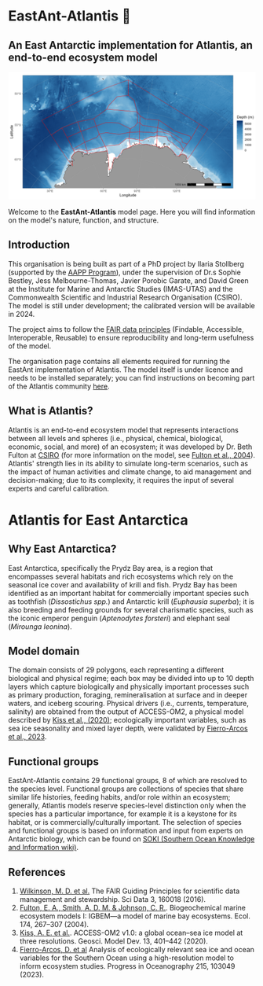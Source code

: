 # EastAnt-Atlantis :penguin:
## An East Antarctic implementation for Atlantis, an end-to-end ecosystem model

![model](https://github.com/East-Antarctic-Atlantis-model/EADocumentation/blob/main/figures/img.png)

Welcome to the **EastAnt-Atlantis** model page. Here you will find information on the model's nature, function, and structure.

## Introduction
This organisation is being built as part of a PhD project by Ilaria Stollberg (supported by the [AAPP Program](https://aappartnership.org.au/)), under the supervision of Dr.s Sophie Bestley, Jess Melbourne-Thomas, Javier Porobic Garate, and David Green at the Institute for Marine and Antarctic Studies (IMAS-UTAS) and the Commonwealth Scientific and Industrial Research Organisation (CSIRO). The model is still under development; the calibrated version will be available in 2024.

The project aims to follow the [FAIR data principles](https://www.nature.com/articles/sdata201618) (Findable, Accessible, Interoperable, Reusable) to ensure reproducibility and long-term usefulness of the model.

The organisation page contains all elements required for running the EastAnt implementation of Atlantis. The model itself is under licence and needs to be installed separately; you can find instructions on becoming part of the Atlantis community [here](https://research.csiro.au/atlantis/home/links/).

## What is Atlantis?
Atlantis is an end-to-end ecosystem model that represents interactions between all levels and spheres (i.e., physical, chemical, biological, economic, social, and more) of an ecosystem; it was developed by Dr. Beth Fulton at [CSIRO](https://research.csiro.au/atlantis/) (for more information on the model, see [Fulton et al., 2004](https://linkinghub.elsevier.com/retrieve/pii/S0304380003004290)). Atlantis' strength lies in its ability to simulate long-term scenarios, such as the impact of human activities and climate change, to aid management and decision-making; due to its complexity, it requires the input of several experts and careful calibration.

# Atlantis for East Antarctica
## Why East Antarctica?
East Antarctica, specifically the Prydz Bay area, is a region that encompasses several habitats and rich ecosystems which rely on the seasonal ice cover and availability of krill and fish. Prydz Bay has been identified as an important habitat for commercially important species such as toothfish (*Dissostichus spp.*) and Antarctic krill (*Euphausia superba*); it is also breeding and feeding grounds for several charismatic species, such as the iconic emperor penguin (*Aptenodytes forsteri*) and elephant seal (*Mirounga leonina*). 
## Model domain
The domain consists of 29 polygons, each representing a different biological and physical regime; each box may be divided into up to 10 depth layers which capture biologically and physically important processes such as primary production, foraging, remineralisation at surface and in deeper waters, and iceberg scouring. Physical drivers (i.e., currents, temperature, salinity) are obtained from the output of ACCESS-OM2, a physical model described by [Kiss et al., (2020)](https://gmd.copernicus.org/articles/13/401/2020/); ecologically important variables, such as sea ice seasonality and mixed layer depth, were validated by [Fierro-Arcos et al., 2023](https://linkinghub.elsevier.com/retrieve/pii/S0079661123000927).
## Functional groups
EastAnt-Atlantis contains 29 functional groups, 8 of which are resolved to the species level. Functional groups are collections of species that share similar life histories, feeding habits, and/or role within an ecosystem; generally, Atlantis models reserve species-level distinction only when the species has a particular importance, for example it is a keystone for its habitat, or is commercially/culturally important.
The selection of species and functional groups is based on information and input from experts on Antarctic biology, which can be found on [SOKI (Southern Ocean Knowledge and Information wiki)](https://sokiaq.atlassian.net/wiki/spaces/ABOUT/overview?mode=global).

## References
1. [Wilkinson, M. D. et al.](https://www.nature.com/articles/sdata201618) The FAIR Guiding Principles for scientific data management and stewardship. Sci Data 3, 160018 (2016).
2. [Fulton, E. A., Smith, A. D. M. & Johnson, C. R.](https://linkinghub.elsevier.com/retrieve/pii/S0304380003004290). Biogeochemical marine ecosystem models I: IGBEM—a model of marine bay ecosystems. Ecol. 174, 267–307 (2004).
3. [Kiss, A. E. et al.](https://gmd.copernicus.org/articles/13/401/2020/). ACCESS-OM2 v1.0: a global ocean–sea ice model at three resolutions. Geosci. Model Dev. 13, 401–442 (2020). 
4. [Fierro-Arcos, D. et al](https://linkinghub.elsevier.com/retrieve/pii/S0079661123000927) Analysis of ecologically relevant sea ice and ocean variables for the Southern Ocean using a high-resolution model to inform ecosystem studies. Progress in Oceanography 215, 103049 (2023). 




